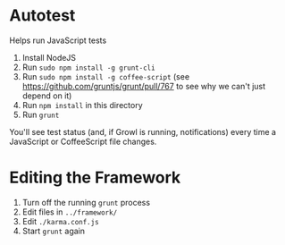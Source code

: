 Autotest
========

Helps run JavaScript tests

1. Install NodeJS
2. Run `sudo npm install -g grunt-cli`
3. Run `sudo npm install -g coffee-script` (see https://github.com/gruntjs/grunt/pull/767 to see why we can't just depend on it)
4. Run `npm install` in this directory
5. Run `grunt`

You'll see test status (and, if Growl is running, notifications) every time
a JavaScript or CoffeeScript file changes.

Editing the Framework
=====================

1. Turn off the running `grunt` process
2. Edit files in `../framework/`
3. Edit `./karma.conf.js`
4. Start `grunt` again
